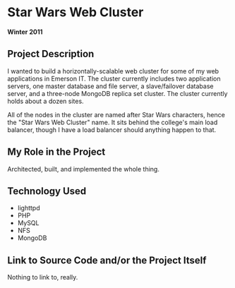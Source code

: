 # Star Wars Web Cluster

**Winter 2011**

## Project Description

I wanted to build a horizontally-scalable web cluster for some of my web applications in Emerson IT. The cluster currently includes two application servers, one master database and file server, a slave/failover database server, and a three-node MongoDB replica set cluster. The cluster currently holds about a dozen sites.

All of the nodes in the cluster are named after Star Wars characters, hence the "Star Wars Web Cluster" name. It sits behind the college's main load balancer, though I have a load balancer should anything happen to that.

## My Role in the Project

Architected, built, and implemented the whole thing.

## Technology Used

- lighttpd
- PHP
- MySQL
- NFS
- MongoDB

## Link to Source Code and/or the Project Itself

Nothing to link to, really.